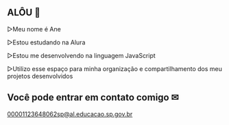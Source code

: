 ## ALÔU 👋
▻Meu nome é Ane

▻Estou estudando na Alura

▻Estou me desenvolvendo na linguagem JavaScript

▻Utilizo esse espaço para minha organização e compartilhamento dos meu projetos desenvolvidos

## Você pode entrar em contato comigo ✉
00001123648062sp@al.educacao.sp.gov.br



